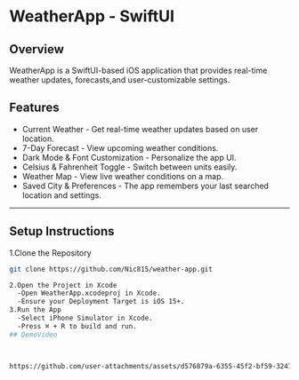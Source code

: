 # WeatherApp - SwiftUI  

## Overview
WeatherApp is a SwiftUI-based iOS application that provides real-time weather updates, forecasts,and user-customizable settings.

## Features  
- Current Weather - Get real-time weather updates based on user location.  
- 7-Day Forecast - View upcoming weather conditions.  
- Dark Mode & Font Customization - Personalize the app UI.  
- Celsius & Fahrenheit Toggle - Switch between units easily.  
- Weather Map - View live weather conditions on a map.  
- Saved City & Preferences - The app remembers your last searched location and settings.  

---

## Setup Instructions  
1.Clone the Repository  
```bash
git clone https://github.com/Nic815/weather-app.git

2.Open the Project in Xcode
  -Open WeatherApp.xcodeproj in Xcode.
  -Ensure your Deployment Target is iOS 15+.
3.Run the App
  -Select iPhone Simulator in Xcode.
  -Press ⌘ + R to build and run.
## DemoVideo



https://github.com/user-attachments/assets/d576879a-6355-45f2-bf59-3247d3fea702

